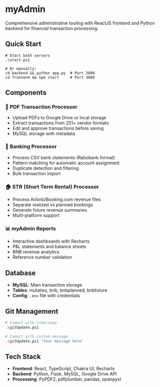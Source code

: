# myAdmin

Comprehensive administrative tooling with ReactJS frontend and Python backend for financial transaction processing.

## Quick Start

```psh
# Start both servers
.\start.ps1

# Or manually:
cd backend && python app.py  # Port 5000
cd frontend && npm start     # Port 3000
```

## Components

### 📄 PDF Transaction Processor
- Upload PDFs to Google Drive or local storage
- Extract transactions from 251+ vendor formats
- Edit and approve transactions before saving
- MySQL storage with metadata

### 🏦 Banking Processor
- Process CSV bank statements (Rabobank format)
- Pattern matching for automatic account assignment
- Duplicate detection and filtering
- Bulk transaction import

### 🏠 STR (Short Term Rental) Processor
- Process Airbnb/Booking.com revenue files
- Separate realized vs planned bookings
- Generate future revenue summaries
- Multi-platform support

### 📊 myAdmin Reports
- Interactive dashboards with Recharts
- P&L statements and balance sheets
- BNB revenue analytics
- Reference number validation

## Database

- **MySQL**: Main transaction storage
- **Tables**: mutaties, bnb, bnbplanned, bnbfuture
- **Config**: `.env` file with credentials

## Git Management

```bash
# Commit with timestamp
.\gitUpdate.ps1

# Commit with custom message
.\gitUpdate.ps1 "Your message here"
```

## Tech Stack

- **Frontend**: React, TypeScript, Chakra UI, Recharts
- **Backend**: Python, Flask, MySQL, Google Drive API
- **Processing**: PyPDF2, pdfplumber, pandas, openpyxl